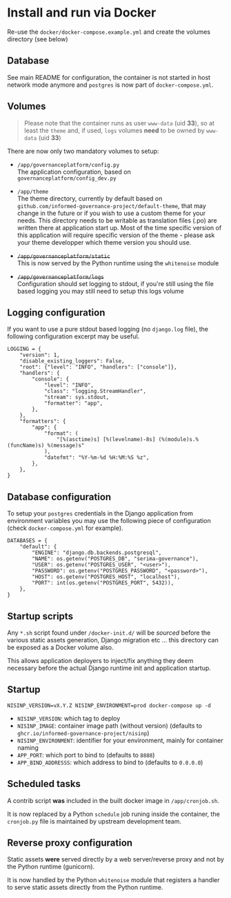 # Install and run via Docker

Re-use the `docker/docker-compose.example.yml` and create the volumes directory
(see below)

## Database

See main README for configuration, the container is not started in host
network mode anymore and `postgres` is now part of `docker-compose.yml`.

## Volumes

> Please note that the container runs as user `www-data` (uid **33**), so at
> least the `theme` and, if used, `logs` volumes **need** to be owned by
> `www-data` (uid **33**)

There are now only two mandatory volumes to setup:

- `/app/governanceplatform/config.py`  
  The application configuration, based on `governanceplatform/config_dev.py`

- `/app/theme`  
  The theme directory, currently by default based on
  `github.com/informed-governance-project/default-theme`, that may change in the
  future or if you wish to use a custom theme for your needs.
  This directory needs to be writable as translation files (.po) are written
  there at application start up. Most of the time specific version of this
  application will require specific version of the theme - please ask your
  theme developper which theme version you should use.

- ~~`/app/governanceplatform/static`~~  
  This is now served by the Python runtime using the `whitenoise` module

- ~~`/app/governanceplatform/logs`~~  
  Configuration should set logging to stdout, if you're still using the file
  based logging you may still need to setup this logs volume

## Logging configuration

If you want to use a pure stdout based logging (no `django.log` file), the
following configuration excerpt may be useful.

```
LOGGING = {
    "version": 1,
    "disable_existing_loggers": False,
    "root": {"level": "INFO", "handlers": ["console"]},
    "handlers": {
        "console": {
            "level": "INFO",
            "class": "logging.StreamHandler",
            "stream": sys.stdout,
            "formatter": "app",
        },
    },
    "formatters": {
        "app": {
            "format": (
                "[%(asctime)s] [%(levelname)-8s] (%(module)s.%(funcName)s) %(message)s"
            ),
            "datefmt": "%Y-%m-%d %H:%M:%S %z",
        },
    },
}
```

## Database configuration

To setup your `postgres` credentials in the Django application from environment
variables you may use the following piece of configuration (check
`docker-compose.yml` for example).

```
DATABASES = {
    "default": {
        "ENGINE": "django.db.backends.postgresql",
        "NAME": os.getenv("POSTGRES_DB", "serima-governance"),
        "USER": os.getenv("POSTGRES_USER", "<user>"),
        "PASSWORD": os.getenv("POSTGRES_PASSWORD", "<password>"),
        "HOST": os.getenv("POSTGRES_HOST", "localhost"),
        "PORT": int(os.getenv("POSTGRES_PORT", 5432)),
    },
}
```

## Startup scripts

Any `*.sh` script found under `/docker-init.d/` will be *sourced* before the
various static assets generation, Django migration etc ... this directory can
be exposed as a Docker volume also.

This allows application deployers to inject/fix anything they deem necessary
before the actual Django runtime init and application startup.

## Startup

`NISINP_VERSION=vX.Y.Z NISINP_ENVIRONMENT=prod docker-compose up -d`

- `NISINP_VERSION`: which tag to deploy
- `NISINP_IMAGE`: container image path (without version) (defaults to `ghcr.io/informed-governance-project/nisinp`)
- `NISINP_ENVIRONMENT`: identifier for your environment, mainly for container naming
- `APP_PORT`: which port to bind to (defaults to `8888`)
- `APP_BIND_ADDRESSS`: which address to bind to (defaults to `0.0.0.0`)

## Scheduled tasks

A contrib script **was** included in the built docker image in `/app/cronjob.sh`.

It is now replaced by a Python `schedule` job runing inside the container, the
`cronjob.py` file is maintained by upstream development team.

## Reverse proxy configuration

Static assets **were** served directly by a web server/reverse proxy and not by the
Python runtime (gunicorn).

It is now handled by the Python `whitenoise` module that registers a handler to
serve static assets directly from the Python runtime.
